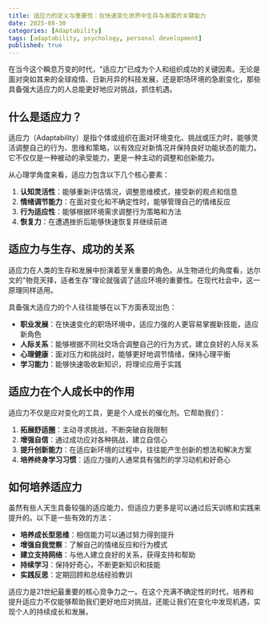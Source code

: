 ```yaml
---
title: 适应力的定义与重要性：在快速变化世界中生存与发展的关键能力
date: 2025-08-30
categories: [Adaptability]
tags: [adaptability, psychology, personal development]
published: true
---
```


在当今这个瞬息万变的时代，"适应力"已成为个人和组织成功的关键因素。无论是面对突如其来的全球疫情、日新月异的科技发展，还是职场环境的急剧变化，那些具备强大适应力的人总能更好地应对挑战，抓住机遇。

## 什么是适应力？

适应力（Adaptability）是指个体或组织在面对环境变化、挑战或压力时，能够灵活调整自己的行为、思维和策略，以有效应对新情况并保持良好功能状态的能力。它不仅仅是一种被动的承受能力，更是一种主动的调整和创新能力。

从心理学角度来看，适应力包含以下几个核心要素：

1. **认知灵活性**：能够重新评估情况，调整思维模式，接受新的观点和信息
2. **情绪调节能力**：在面对变化和不确定性时，能够管理自己的情绪反应
3. **行为适应性**：能够根据环境需求调整行为策略和方法
4. **恢复力**：在遭遇挫折后能够快速恢复并继续前进

## 适应力与生存、成功的关系

适应力在人类的生存和发展中扮演着至关重要的角色。从生物进化的角度看，达尔文的"物竞天择，适者生存"理论就强调了适应环境的重要性。在现代社会中，这一原理同样适用。

具备强大适应力的个人往往能够在以下方面表现出色：

- **职业发展**：在快速变化的职场环境中，适应力强的人更容易掌握新技能，适应新角色
- **人际关系**：能够根据不同社交场合调整自己的行为方式，建立良好的人际关系
- **心理健康**：面对压力和挑战时，能够更好地调节情绪，保持心理平衡
- **学习能力**：能够快速吸收新知识，将理论应用于实践

## 适应力在个人成长中的作用

适应力不仅是应对变化的工具，更是个人成长的催化剂。它帮助我们：

1. **拓展舒适圈**：主动寻求挑战，不断突破自我限制
2. **增强自信**：通过成功应对各种挑战，建立自信心
3. **提升创新能力**：在适应新环境的过程中，往往能产生创新的想法和解决方案
4. **培养终身学习习惯**：适应力强的人通常具有强烈的学习动机和好奇心

## 如何培养适应力

虽然有些人天生具备较强的适应能力，但适应力更多是可以通过后天训练和实践来提升的。以下是一些有效的方法：

- **培养成长型思维**：相信能力可以通过努力得到提升
- **增强自我觉察**：了解自己的情绪反应和行为模式
- **建立支持网络**：与他人建立良好的关系，获得支持和帮助
- **持续学习**：保持好奇心，不断更新知识和技能
- **实践反思**：定期回顾和总结经验教训

适应力是21世纪最重要的核心竞争力之一。在这个充满不确定性的时代，培养和提升适应力不仅能够帮助我们更好地应对挑战，还能让我们在变化中发现机遇，实现个人的持续成长和发展。